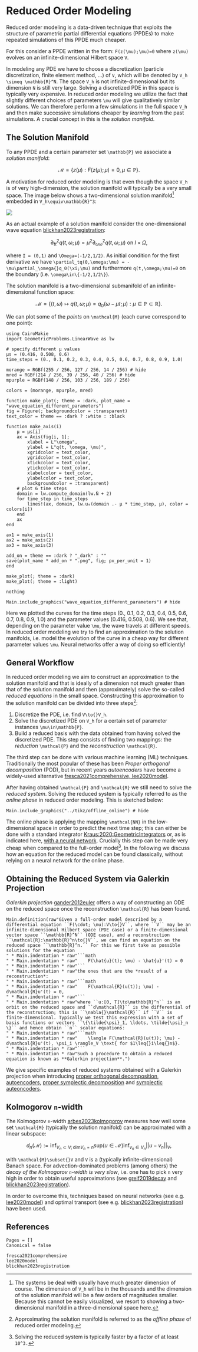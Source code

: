 # Reduced Order Modeling

Reduced order modeling is a data-driven technique that exploits the structure of parametric partial differential equations (PPDEs) to make repeated simulations of this PPDE much cheaper.

For this consider a PPDE written in the form: ``F(z(\mu);\mu)=0`` where ``z(\mu)`` evolves on an infinite-dimensional Hilbert space ``V``. 

In modeling any PDE we have to choose a discretization (particle discretization, finite element method, ...) of ``V``, which will be denoted by ``V_h \simeq \mathbb{R}^N``. The space ``V_h`` is not infinite-dimensional but its dimension ``N`` is still very large. Solving a discretized PDE in this space is typically very expensive. In reduced order modeling we utilize the fact that slightly different choices of parameters ``\mu`` will give qualitatively similar solutions. We can therefore perform a few simulations in the full space ``V_h`` and then make successive simulations cheaper by *learning* from the past simulations. A crucial concept in this is the *solution manifold*.

## The Solution Manifold 

To any PPDE and a certain parameter set ``\mathbb{P}`` we associate a *solution manifold*: 

```math 
\mathcal{M} = \{z(\mu):F(z(\mu);\mu)=0, \mu\in\mathbb{P}\}.
```

A motivation for reduced order modeling is that even though the space ``V_h`` is of very high-dimension, the solution manifold will typically be a very small space. The image below shows a two-dimensional solution manifold[^1] embedded in ``V_h\equiv\mathbb{R}^3``:

[^1]: The systems be deal with usually have much greater dimension of course. The dimension of ``V_h`` will be in the thousands and the dimension of the solution manifold will be a few orders of magnitudes smaller. Because this cannot be easily visualized, we resort to showing a two-dimensional manifold in a three-dimensional space here. 

![](../tikz/solution_manifold_2.png)

As an actual example of a solution manifold consider the one-dimensional wave equation [blickhan2023registration](@cite): 

```math
\partial_{tt}^2q(t,\omega;\mu) = \mu^2\partial_{\omega\omega}^2q(t,\omega;\mu)\text{ on }I\times\Omega,
```
where ``I = (0,1)`` and ``\Omega=(-1/2,1/2)``. As initial condition for the first derivative we have ``\partial_tq(0,\omega;\mu) = -\mu\partial_\omega{}q_0(\xi;\mu)`` and furthermore ``q(t,\omega;\mu)=0`` on the boundary (i.e. ``\omega\in\{-1/2,1/2\}``).

The solution manifold is a two-dimensional submanifold of an infinite-dimensional function space: 

```math
\mathcal{M} = \{(t, \omega)\mapsto{}q(t,\omega;\mu)=q_0(\omega-\mu{}t;\mu):\mu\in\mathbb{P}\subset\mathbb{R}\}.
```

We can plot some of the *points* on ``\mathcal{M}`` (each curve correspond to one point): 

```@eval
using CairoMakie
import GeometricProblems.LinearWave as lw

# specify different μ values
μs = (0.416, 0.508, 0.6)
time_steps = (0., 0.1, 0.2, 0.3, 0.4, 0.5, 0.6, 0.7, 0.8, 0.9, 1.0)

morange = RGBf(255 / 256, 127 / 256, 14 / 256) # hide
mred = RGBf(214 / 256, 39 / 256, 40 / 256) # hide
mpurple = RGBf(148 / 256, 103 / 256, 189 / 256)

colors = (morange, mpurple, mred)

function make_plot(; theme = :dark, plot_name = "wave_equation_different_parameters")
fig = Figure(; backgroundcolor = :transparent)
text_color = theme == :dark ? :white : :black

function make_axis(i)
    μ = μs[i]
    ax = Axis(fig[i, 1]; 
        xlabel = L"\omega",
        ylabel = L"q(t, \omega, \mu)",
        xgridcolor = text_color,
        ygridcolor = text_color,
        xtickcolor = text_color,
        ytickcolor = text_color,
        xlabelcolor = text_color,
        ylabelcolor = text_color,
        backgroundcolor = :transparent)
    # plot 6 time steps
    domain = lw.compute_domain(lw.Ñ + 2)
    for time_step in time_steps
        lines!(ax, domain, lw.u₀(domain .- μ * time_step, μ), color = colors[i])
    end
    ax
end

ax1 = make_axis(1)
ax2 = make_axis(2)
ax3 = make_axis(3)

add_on = theme == :dark ? "_dark" : ""
save(plot_name * add_on * ".png", fig; px_per_unit = 1)
end

make_plot(; theme = :dark)
make_plot(; theme = :light)

nothing
```

```@example
Main.include_graphics("wave_equation_different_parameters") # hide
```

Here we plotted the curves for the time steps (0., 0.1, 0.2, 0.3, 0.4, 0.5, 0.6, 0.7, 0.8, 0.9, 1.0) and the parameter values (0.416, 0.508, 0.6). We see that, depending on the parameter value ``\mu``, the wave travels at different speeds. In reduced order modeling we try to find an approximation to the solution manifolds, i.e. model the evolution of the curve in a cheap way for different parameter values ``\mu``. Neural networks offer a way of doing so efficiently!

## General Workflow

In reduced order modeling we aim to construct an approximation to the solution manifold and that is ideally of a dimension not much greater than that of the solution manifold and then (approximately) solve the so-called *reduced equations* in the small space. Constructing this approximation to the solution manifold can be divided into three steps[^2]: 
1. Discretize the PDE, i.e. find ``V\to{}V_h``.
2. Solve the discretized PDE on ``V_h`` for a certain set of parameter instances ``\mu\in\mathbb{P}``.
3. Build a reduced basis with the data obtained from having solved the discretized PDE. This step consists of finding two mappings: the *reduction* ``\mathcal{P}`` and the *reconstruction* ``\mathcal{R}``.

[^2]: Approximating the solution manifold is referred to as the *offline phase* of reduced order modeling.

The third step can be done with various machine learning (ML) techniques. Traditionally the most popular of these has been *Proper orthogonal decomposition* (POD), but in recent years *autoencoders* have become a widely-used alternative [fresca2021comprehensive, lee2020model](@cite).

After having obtained ``\mathcal{P}`` and ``\mathcal{R}`` we still need to solve the *reduced system*. Solving the reduced system is typically referred to as the *online phase* in reduced order modeling. This is sketched below: 

```@example
Main.include_graphics("../tikz/offline_online") # hide
```

The online phase is applying the mapping ``\mathcal{NN}`` in the low-dimensional space in order to predict the next time step; this can either be done with a standard integrator [Kraus:2020:GeometricIntegrators](@cite) or, as is indicated here, [with a neural network](@ref "Neural Network Integrators"). Crucially this step can be made very cheap when compared to the full-order model[^3]. In the following we discuss how an equation for the reduced model can be found classically, without relying on a neural network for the online phase.

[^3]: Solving the reduced system is typically faster by a factor of at least ``10^3.``

## Obtaining the Reduced System via Galerkin Projection

*Galerkin projection* [gander2012euler](@cite) offers a way of constructing an ODE on the reduced space once the reconstruction ``\mathcal{R}`` has been found. 

```@eval
Main.definition(raw"Given a full-order model described by a differential equation ``F(\cdot; \mu):V\to{}V``, where ``V`` may be an infinite-dimensional Hilbert space (PDE case) or a finite-dimensional vector space ``\mathbb{R}^N`` (ODE case), and a reconstruction ``\mathcal{R}:\mathbb{R}^n\to{}V``, we can find an equation on the reduced space ``\mathbb{R}^n.`` For this we first take as possible solutions for the equation
" * Main.indentation * raw"```math
" * Main.indentation * raw"    F(\hat{u}(t); \mu) - \hat{u}'(t) = 0
" * Main.indentation * raw"```
" * Main.indentation * raw"the ones that are the *result of a reconstruction*:
" * Main.indentation * raw"```math
" * Main.indentation * raw"    F(\mathcal{R}(u(t)); \mu) - d\mathcal{R}u'(t) = 0,
" * Main.indentation * raw"```
" * Main.indentation * raw"where ``u:[0, T]\to\mathbb{R}^n`` is an orbit on the reduced space and ``d\mathcal{R}`` is the differential of the reconstruction; this is ``\nabla{}\mathcal{R}`` if ``V`` is finite-dimensional. Typically we test this expression with a set of basis functions or vectors ``\{\tilde{\psi}_1, \ldots, \tilde{\psi}_n \}`` and hence obtain ``n`` scalar equations:
" * Main.indentation * raw"```math
" * Main.indentation * raw"    \langle F(\mathcal{R}(u(t)); \mu) - d\mathcal{R}u'(t), \psi_i \rangle_V \text{ for $1\leq{}i\leq{}n$}.
" * Main.indentation * raw"```
" * Main.indentation * raw"Such a procedure to obtain a reduced equation is known as **Galerkin projection**.")
```

We give specific examples of reduced systems obtained with a Galerkin projection when introducing [proper orthogonal decomposition](@ref "Proper Orthogonal Decomposition"), [autoencoders](@ref "Autoencoders"), [proper symplectic decomposition](@ref "Proper Symplectic Decomposition") and [symplectic auteoncoders](@ref "Symplectic Autoencoders").


## Kolmogorov ``n``-width

The Kolmogorov ``n``-width [arbes2023kolmogorov](@cite) measures how well some set ``\mathcal{M}`` (typically the solution manifold) can be approximated with a linear subspace:

```math
d_n(\mathcal{M}) := \mathrm{inf}_{V_n\subset{}V;\mathrm{dim}V_n=n}\mathrm{sup}(u\in\mathcal{M})\mathrm{inf}_{v_n\in{}V_n}|| u - v_n ||_V,
```

with ``\mathcal{M}\subset{}V`` and ``V`` is a (typically infinite-dimensional) Banach space. For advection-dominated problems (among others) the *decay of the Kolmogorov ``n``-width is very slow*, i.e. one has to pick ``n`` very high in order to obtain useful approximations (see [greif2019decay](@cite) and [blickhan2023registration](@cite)).

In order to overcome this, techniques based on neural networks (see e.g. [lee2020model](@cite)) and optimal transport (see e.g. [blickhan2023registration](@cite)) have been used. 

## References 
```@bibliography
Pages = []
Canonical = false

fresca2021comprehensive
lee2020model
blickhan2023registration
```